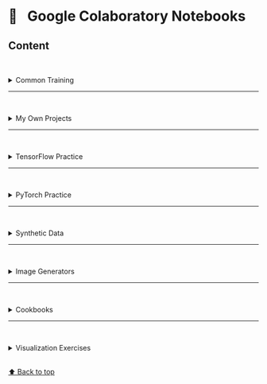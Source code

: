 # &#x1F4D1; &nbsp; Google Colaboratory Notebooks

## Content

<br/><details><summary>Common Training</summary>

#### [📓 digits.ipynb](https://colab.research.google.com/drive/1eqk81yU_y7t6Rridkgli_C7LwPLUFvH2)
#### [📓 boston_regression.ipynb ](https://colab.research.google.com/drive/1atPu92jNJ-qBsFpbOiMojHGXCu6gJWYW)
#### [📓 artificial_images.ipynb](https://colab.research.google.com/drive/18YC4JdyH5hKTUstifpdvbS-K1UEKMQKY)
#### [📓 image_biospecies3.ipynb](https://colab.research.google.com/drive/1LVZHYSci3HPaAFvz_rSXvfAB326O8su0)
#### [📓 svhn_recognition.ipynb](https://drive.google.com/file/d/1QYQNGNxp3-L_u_IPsvxPZ9vZBtrQ4PSD)

<br/></details>

---

<br/><details><summary>My Own Projects</summary>

#### [📓 flower_classification.ipynb ](https://colab.research.google.com/drive/1H2ArWH_1kYfkIoCbxleX-aHAozRVBAdB)
#### [📓 letter_recognition.ipynb](https://colab.research.google.com/drive/1Z9Fz0OOi6bpWvH-H2OhExC9CkGPWBYZz)
#### [📓 style_recognition.ipynb](https://colab.research.google.com/drive/1r5yRD-3tQwN6lSql_VRoVuwQ8DaY5zUt)
#### [📓 decor_classification.ipynb](https://colab.research.google.com/drive/1Tt3qZePsf2P6kNNao-hQ58DlG71Abj5a)
#### [📓 breed_recognition.ipynb](https://colab.research.google.com/drive/1uB1PuT_uNGM2tv88ZDkIj6Dhi_Rf91PA)
#### [📓 cultivar_recognition.ipynb](https://colab.research.google.com/drive/1pymaadPUhSm0T9N5h44ls-mAcrylfa2F)

***

#### [📓 style_transfer.ipynb](https://colab.research.google.com/drive/1svW40BBscfSLD7Je99TyctBeRWIOYHKa)
#### [📓 style_transfer_2.ipynb](https://colab.research.google.com/drive/1IS_6BqJDLVbJJsuTuWTr3OfGP5uEu2eV)
#### [📓 style_transfer_3.ipynb](https://colab.research.google.com/drive/1xXFADlgQ1YQmXODto1Fa6Nb-lNzqY8-b)
#### [📓 styling_experiments.ipynb](https://colab.research.google.com/drive/1cOA5IuB-4sUrq77d1lEpxJi6FvebnV5J)

***

#### [📓 sb_housing.ipynb](https://colab.research.google.com/drive/13YVEPwrMQC2TO2GGPvV95Bysh4dhd8we)

<br/></details>

---

<br/><details><summary>TensorFlow Practice</summary>

#### [📓 cnn_blocks.ipynb](https://colab.research.google.com/drive/1cUNcTDii7cAebvGDvZDl6I5a2QkOmuZA)
#### [📓 cnn_building.ipynb](https://colab.research.google.com/drive/1w58DSF3go_wKcqfBLIDt1PFyj1H6XrXi)
#### [📓 pretrained_tfmodels.ipynb](https://colab.research.google.com/drive/1mgHjtlEiJkVcM_LJJxKv6cPtI92hAE0y)
#### [📓 sequential_data.ipynb](https://colab.research.google.com/drive/1d3uTgVIHe5OxuIRruXiucAFbzkNnM6Cz)

<br/></details>

---

<br/><details><summary>PyTorch Practice</summary>

#### [📓 pytorch_practice.ipynb](https://colab.research.google.com/drive/1Ju6ncoVoi89mg84T995_CAwjfE8YHELB)
#### [📓 pytorch_practice2.ipynb](https://colab.research.google.com/drive/1JbAg-zbujnxeMITf_KsdoHJXB04hxojY)
#### [📓 pytorch_practice3.ipynb](https://colab.research.google.com/drive/1QFeXnZjZ7NNfzPZbNt_EV6vGa2CXXusk)
#### [📓 pytorch_practice4.ipynb](https://colab.research.google.com/drive/1DYhvo5iukzLx-dEIdN_YV7wfxn9H8cRp)
#### [📓 pytorch_practice5.ipynb](https://colab.research.google.com/drive/1GwGpAFDDyhgARCMiw37-gBrr15z6G2e8)
#### [📓 pytorch_practice6.ipynb](https://colab.research.google.com/drive/1Dsk5IAtvRl75n3AT2eSupONdjafSqUPr)
#### [📓 pytorch_practice7.ipynb](https://colab.research.google.com/drive/11IGPKrNfJlWeFqH7aYjDFwcBNPMeDF4-)
#### [📓 pytorch_practice8.ipynb](https://colab.research.google.com/drive/1mVSQXzQC_4tC0Zp9zY2nH1NvBGjubwRZ)
#### [📓 pytorch_practice9.ipynb](https://colab.research.google.com/drive/1DXLsibfnCYN6C7gJts97nXww6NQhtlEh)
#### [📓 pytorch_practice10.ipynb](https://colab.research.google.com/drive/1TJKCxObKA6Sx7wjC18gqehagdj3dTIcS)
#### [📓 pytorch_practice11.ipynb](https://colab.research.google.com/drive/1y0e65zEvAlcUVWluKJHm5J9gRcrj1SYn)
#### [📓 pytorch_practice12.ipynb](https://colab.research.google.com/drive/1OBmekkzdgivSLrJq_6HTtHZKc5ZNXbqX)
#### [📓 pytorch_practice13.ipynb](https://colab.research.google.com/drive/1V9fDIPwPPi0gMkyDxOcMEu7-VHI1CjTm)
#### [📓 pytorch_practice14.ipynb](https://colab.research.google.com/drive/1AsUDpzWnlOj-YuwahYIiJk0XGIoPd0N0)
#### [📓 pytorch_practice15.ipynb](https://colab.research.google.com/drive/1kydV6_IC0BtHwpijx4oVjEab_Z39RpCQ)
#### [📓 pytorch_practice16.ipynb](https://colab.research.google.com/drive/1cwnC1Xz9XEDfIsPbaVI4mqOmQbT8aRI_)
#### [📓 pytorch_practice17.ipynb](https://colab.research.google.com/drive/1sDO3S-oPGgdgxwzkBFFousJa6dYexd7z)
#### [📓 pytorch_practice18.ipynb](https://colab.research.google.com/drive/1JLI64BVp6W-3XL4wfCUX3sfXXYU7iVpb)
#### [📓 pytorch_practice19.ipynb](https://colab.research.google.com/drive/1WSXLo_ByA1xP8__FLevUhmAxQ5J_siZS)
#### [📓 pytorch_practice20.ipynb](https://colab.research.google.com/drive/1C000nI1zonxAK9tvIRlRUWuqnHwuERgl)
#### [📓 pytorch_practice21.ipynb](https://colab.research.google.com/drive/1Nkr8BybYG-iIy7nha-A6S2d2QIa3rTx2)
#### [📓 pytorch_practice22.ipynb](https://colab.research.google.com/drive/1PxqVoIvUkv-bYDMTGtCNYNji3-ObqNWz)

<br/></details>

---

<br/><details><summary>Synthetic Data</summary>
    
#### [📓 data_autobuilder.ipynb](https://colab.research.google.com/drive/1YrcKAbmHj4kdjytgF_xvKVdVB1cFxWex)
#### [📓 synthetic_data.ipynb](https://colab.research.google.com/drive/1W6jDqujLXFktJfhfDOXzR6vKLWHt3AkM)
    
<br/></details>

---

<br/><details><summary>Image Generators</summary>

#### [📓 digit_generator.ipynb](https://colab.research.google.com/drive/1E3_kWFkGdSHycM4x25D9Q6PdMEL9oXhM)
#### [📓 letter_generator.ipynb](https://colab.research.google.com/drive/19B40eERSKfVO5zsizehxPOLdhLs5YcUT)
#### [📓 image_generator5.ipynb](https://colab.research.google.com/drive/1ZT6ujInkGn_U0cqkPLsoOW8KzTmGQzFi)

<br/></details>

---

<br/><details><summary>Cookbooks</summary>

#### [📓 keras_cookbook.ipynb](https://colab.research.google.com/drive/16Xh8T4fPuk0AIBjnCo7e9WTrF1PgukoF) 
#### [📓 sklearn_cookbook.ipynb](https://colab.research.google.com/drive/1SzhiPlKpabufNxHuknvktwxPW06utBGC)
#### [📓 sklearn_clusters.ipynb](https://colab.research.google.com/drive/15L-HE9ZZ4SYEluXpyP10zaIVPCYxSmLw)
#### [📓 sql_cookbook.ipynb](https://colab.research.google.com/drive/1eBNz-GA6w0AhdsKHqtxkrIm1bIYk_X9d) 
#### [📓 sql_cookbook2.ipynb](https://colab.research.google.com/drive/1_--QDZPF0mE7Pw4W2Oxm8XPp7VaPXq-M) 
#### [📓 ml_basics.ipynb](https://colab.research.google.com/drive/1v5jgNTfUOvnZAf2o_oIbK1WO_k5wtHHP) 
#### [📓 ml_basics2.ipynb](https://colab.research.google.com/drive/1Zxc3FsTLD6EtPN9v_KJQFRXloUSqKGrV)
#### [📓 ml_basics3.ipynb](https://colab.research.google.com/drive/1djAv8JBVP8TMuXidwU7J-bFn-U92McL2)
#### [📓 opencv_cookbook.ipynb](https://colab.research.google.com/drive/1GD7Oi1LtFaEi8VOjiBM5cj5ayWpaejaf) 

<br/></details>

---

<br/><details><summary>Visualization Exercises</summary>

#### [📓 blogger_py.ipynb](https://colab.research.google.com/drive/1pjzSPxUXmQJxyiVjpq-Aog-T7MsUoEav)
#### [📓 blogger_py2.ipynb](https://colab.research.google.com/drive/1DBc0Mhz1Es1WVsFFq79OZAWEuqu7DpoG)
#### [📓 blogger_js.ipynb](https://colab.research.google.com/drive/1mEOdT9IrEpmbRI7Y8b81E1bXIfb33jJx)
#### [📓 blogger_js2.ipynb](https://colab.research.google.com/drive/1iSic065FfMG3jWSQdoKzQ-bHqrBJpTfZ)
#### [📓 coordinates.ipynb](https://colab.research.google.com/drive/17QfzKyhTZLJnfa0XKyf7c3Elgk6mWFf_)
#### [📓 function_plotting_py.ipynb](https://colab.research.google.com/drive/1UbPaXtrQBhW5eHFCG0l37svA2bl0HGUj)
#### [📓 function_plotting_js.ipynb](https://colab.research.google.com/drive/1nHCQV8glR7S3H3mWFJqlOMzWSwsue8pG)
#### [📓 plotly_practice.ipynb](https://colab.research.google.com/drive/10Ix65Uf9mmHwXwNESDT6dnztZhLfmGjA)
#### [📓 polyhedrons.ipynb](https://colab.research.google.com/drive/1TMhzRuov32GnncYjCxO2wBLhe3WoMdjf)

<br/></details>

<br>[⬆ Back to top](#Content)